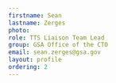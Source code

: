 ```yaml
---
firstname: Sean
lastname: Zerges
photo: 
role: TTS Liaison Team Lead
group: GSA Office of the CTO
email: sean.zerges@gsa.gov
layout: profile
ordering: 2
---
```



